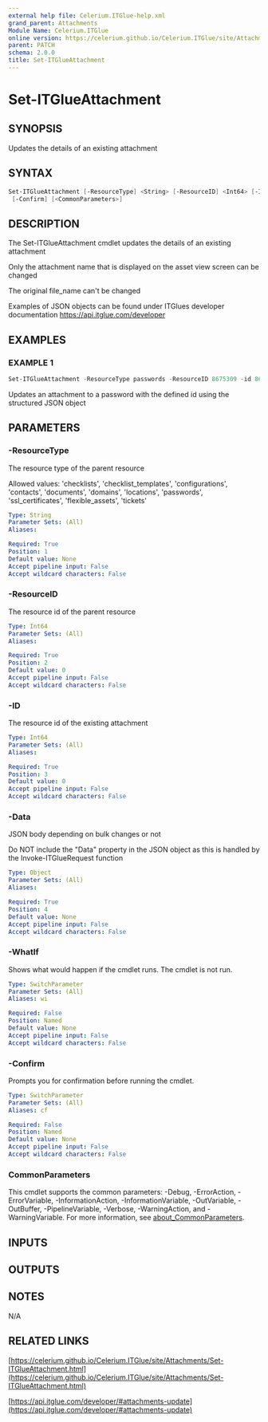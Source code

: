 ```yaml
---
external help file: Celerium.ITGlue-help.xml
grand_parent: Attachments
Module Name: Celerium.ITGlue
online version: https://celerium.github.io/Celerium.ITGlue/site/Attachments/Set-ITGlueAttachment.html
parent: PATCH
schema: 2.0.0
title: Set-ITGlueAttachment
---
```


# Set-ITGlueAttachment

## SYNOPSIS
Updates the details of an existing attachment

## SYNTAX

```powershell
Set-ITGlueAttachment [-ResourceType] <String> [-ResourceID] <Int64> [-ID] <Int64> [-Data] <Object> [-WhatIf]
 [-Confirm] [<CommonParameters>]
```

## DESCRIPTION
The Set-ITGlueAttachment cmdlet updates the details of
an existing attachment

Only the attachment name that is displayed on the asset view
screen can be changed

The original file_name can't be changed

Examples of JSON objects can be found under ITGlues developer documentation
    https://api.itglue.com/developer

## EXAMPLES

### EXAMPLE 1
```powershell
Set-ITGlueAttachment -ResourceType passwords -ResourceID 8675309 -id 8675309 -Data $JsonObject
```

Updates an attachment to a password with the defined id using the structured JSON object

## PARAMETERS

### -ResourceType
The resource type of the parent resource

Allowed values:
'checklists', 'checklist_templates', 'configurations', 'contacts', 'documents',
'domains', 'locations', 'passwords', 'ssl_certificates', 'flexible_assets', 'tickets'

```yaml
Type: String
Parameter Sets: (All)
Aliases:

Required: True
Position: 1
Default value: None
Accept pipeline input: False
Accept wildcard characters: False
```

### -ResourceID
The resource id of the parent resource

```yaml
Type: Int64
Parameter Sets: (All)
Aliases:

Required: True
Position: 2
Default value: 0
Accept pipeline input: False
Accept wildcard characters: False
```

### -ID
The resource id of the existing attachment

```yaml
Type: Int64
Parameter Sets: (All)
Aliases:

Required: True
Position: 3
Default value: 0
Accept pipeline input: False
Accept wildcard characters: False
```

### -Data
JSON body depending on bulk changes or not

Do NOT include the "Data" property in the JSON object as this is handled
by the Invoke-ITGlueRequest function

```yaml
Type: Object
Parameter Sets: (All)
Aliases:

Required: True
Position: 4
Default value: None
Accept pipeline input: False
Accept wildcard characters: False
```

### -WhatIf
Shows what would happen if the cmdlet runs.
The cmdlet is not run.

```yaml
Type: SwitchParameter
Parameter Sets: (All)
Aliases: wi

Required: False
Position: Named
Default value: None
Accept pipeline input: False
Accept wildcard characters: False
```

### -Confirm
Prompts you for confirmation before running the cmdlet.

```yaml
Type: SwitchParameter
Parameter Sets: (All)
Aliases: cf

Required: False
Position: Named
Default value: None
Accept pipeline input: False
Accept wildcard characters: False
```

### CommonParameters
This cmdlet supports the common parameters: -Debug, -ErrorAction, -ErrorVariable, -InformationAction, -InformationVariable, -OutVariable, -OutBuffer, -PipelineVariable, -Verbose, -WarningAction, and -WarningVariable. For more information, see [about_CommonParameters](http://go.microsoft.com/fwlink/?LinkID=113216).

## INPUTS

## OUTPUTS

## NOTES
N/A

## RELATED LINKS

[https://celerium.github.io/Celerium.ITGlue/site/Attachments/Set-ITGlueAttachment.html](https://celerium.github.io/Celerium.ITGlue/site/Attachments/Set-ITGlueAttachment.html)

[https://api.itglue.com/developer/#attachments-update](https://api.itglue.com/developer/#attachments-update)

